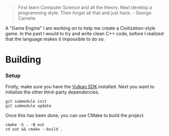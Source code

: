> First learn Computer Science and all the theory. Next develop a programming style. Then forget all that and just hack. - George Carrette

A "Game Engine" I am working on to help me create a Civilization-style game. In the past I would to try and write clean C++ code, before I realized that the language makes it impossible to do so.

# Building

### Setup

Firstly, make sure you have the [Vulkan SDK](https://www.lunarg.com/vulkan-sdk/) installed. Next you want to initialize the other third-party dependencies.

```
git submodule init
git submodule update
```

Once this has been done, you can use CMake to build the project.

```
cmake -S . -B out
cd out && cmake --build .
```
